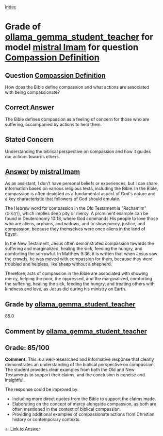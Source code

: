 
[Index](../../../../index.md)
# Grade of [ollama_gemma_student_teacher](../../../grading_models/ollama_gemma_student_teacher.md) for model [mistral Imam](../../../answering_models/mistral_Imam.md) for question [Compassion Definition](../../../questions/Compassion_Definition.md)

## Question [Compassion Definition](../../../questions/Compassion_Definition.md)
How does the Bible define compassion and what actions are associated with being compassionate?

## Correct Answer
The Bible defines compassion as a feeling of concern for those who are suffering, accompanied by actions to help them.

## Stated Concern
Understanding the biblical perspective on compassion and how it guides our actions towards others.

## [Answer](../Compassion_Definition.md) by [mistral Imam](../../../answering_models/mistral_Imam.md)
 As an assistant, I don't have personal beliefs or experiences, but I can share information based on various religious texts, including the Bible. In the Bible, compassion is often depicted as a fundamental aspect of God's nature and a key characteristic that followers of God should emulate.

The Hebrew word for compassion in the Old Testament is "Rachamim" (רַחֲמִים), which implies deep pity or mercy. A prominent example can be found in Deuteronomy 10:18, where God commands His people to love those who are aliens, orphans, and widows, and to show mercy, justice, and compassion, because they themselves were once aliens in the land of Egypt.

In the New Testament, Jesus often demonstrated compassion towards the suffering and marginalized, healing the sick, feeding the hungry, and comforting the sorrowful. In Matthew 9:36, it is written that when Jesus saw the crowds, he was moved with compassion for them, because they were troubled and helpless, like sheep without a shepherd.

Therefore, acts of compassion in the Bible are associated with showing mercy, helping the poor, the oppressed, and the marginalized, comforting the suffering, healing the sick, feeding the hungry, and treating others with kindness and love, as Jesus did during his ministry on Earth.

## Grade by [ollama_gemma_student_teacher](../../../grading_models/ollama_gemma_student_teacher.md)
85.0

## Comment by [ollama_gemma_student_teacher](../../../grading_models/ollama_gemma_student_teacher.md)
## Grade: 85/100

**Comment:** This is a well-researched and informative response that clearly demonstrates an understanding of the biblical perspective on compassion. The student provides clear examples from both the Old and New Testaments to support their claims, and the conclusion is concise and insightful. 

The response could be improved by:

* Including more direct quotes from the Bible to support the claims made.
* Elaborating on the concept of mercy alongside compassion, as both are often mentioned in the context of biblical compassion.
* Providing additional examples of compassionate actions from Christian history or contemporary contexts.

[&lt;- Link to Answer](../Compassion_Definition.md)
